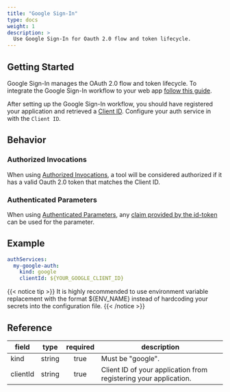 ```yaml
---
title: "Google Sign-In"
type: docs
weight: 1
description: >
  Use Google Sign-In for Oauth 2.0 flow and token lifecycle. 
---
```


## Getting Started

Google Sign-In manages the OAuth 2.0 flow and token lifecycle. To integrate the
Google Sign-In workflow to your web app [follow this guide][gsi-setup].

After setting up the Google Sign-In workflow, you should have registered your
application and retrieved a [Client ID][client-id]. Configure your auth service
in with the `Client ID`.

[gsi-setup]: https://developers.google.com/identity/sign-in/web/sign-in
[client-id]: https://developers.google.com/identity/sign-in/web/sign-in#create_authorization_credentials

## Behavior

### Authorized Invocations

When using [Authorized Invocations][auth-invoke], a tool will be
considered authorized if it has a valid Oauth 2.0 token that matches the Client
ID.

[auth-invoke]: ../tools/#authorized-invocations

### Authenticated Parameters

When using [Authenticated Parameters][auth-params], any [claim provided by the
id-token][provided-claims] can be used for the parameter.

[auth-params]: ../tools/#authenticated-phugarameters
[provided-claims]:
    https://developers.google.com/identity/openid-connect/openid-connect#obtaininguserprofileinformation

## Example

```yaml
authServices:
  my-google-auth:
    kind: google
    clientId: ${YOUR_GOOGLE_CLIENT_ID}
```

{{< notice tip >}}
It is highly recommended to use environment variable replacement with the
format ${ENV_NAME} instead of hardcoding your secrets into the configuration file.
{{< /notice >}}

## Reference

| **field** | **type** | **required** | **description**                                                  |
|-----------|:--------:|:------------:|------------------------------------------------------------------|
| kind      |  string  |     true     | Must be "google".                                                |
| clientId  |  string  |     true     | Client ID of your application from registering your application. |
